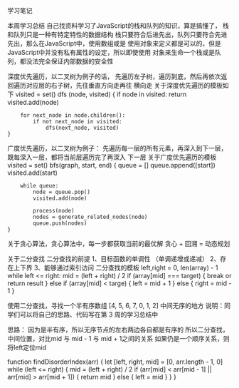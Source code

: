 学习笔记

本周学习总结
    自己找资料学习了JavaScript的栈和队列的知识，算是搞懂了，
    栈和队列只是一种有特定特性的数据结构
    栈只要符合后进先出，队列只要符合先进先出，那么在JavaScript中，使用数组或是
    使用对象来定义都是可以的，但是JavaScript中并没有私有属性的设定，所以即使使用
    对象来生命一个栈或是队列，都没法完全保证内部数据的安全性

深度优先遍历，以二叉树为例子的话，
    先遍历左子树，遍历到底，然后再依次返回遍历对应层的右子树，先往垂直方向走再往
    横向走
关于深度优先遍历的模板如下
    visited = set()
    dfs (node, visited) {
        if node in visited:
            return
        visited.add(node)

        for next_node in node.children():
            if not next_node in visited:
                dfs(next_node, visited)
    }
广度优先遍历，以二叉树为例子：
    先遍历每一层的所有元素，再深入到下一层，既每深入一层，都将当前层遍历完了再深入
    下一层
关于广度优先遍历的模板
    visited = set()
    bfs(graph, start, end) {
        queue = []
        queue.append([start])
        visited.add(start)

        while queue:
            node = queue.pop()
            visited.add(node)

            process(node)
            nodes = generate_related_nodes(node)
            queue.push(nodes)
    }

关于贪心算法，贪心算法中，每一步都获取当前的最优解
    贪心 + 回溯 = 动态规划

关于二分查找
    二分查找的前提
        1、目标函数的单调性 （单调递增或递减）
        2、存在上下界
        3、能够通过索引访问
二分查找的模板
    left,right = 0, len(array) - 1
    while left <= right:
        mid = (left + right) / 2
        if (array[mid] === target) {
            break or return result
        } else if (array[mid] < targe) {
            left = mid + 1
        } else {
            right = mid - 1
        }

使用二分查找，寻找一个半有序数组 [4, 5, 6, 7, 0, 1, 2] 中间无序的地方
说明：同学们可以将自己的思路、代码写在第 3 周的学习总结中

思路： 因为是半有序，所以无序节点的左右两边各自都是有序的
      所以二分查找，中间位置，对比mid 与 mid - 1 与 mid + 1之间的关系
      如果仍是一个顺序关系，则将left定位mid

function findDisorderIndex(arr) {
    let [left, right, mid] = [0, arr.length - 1, 0]
    while (left <= right) {
        mid = (left + right) / 2
        if (arr[mid] < arr[mid - 1] || arr[mid] > arr[mid + 1]) {
            return mid
        } else {
            left = mid
        }
    }
}